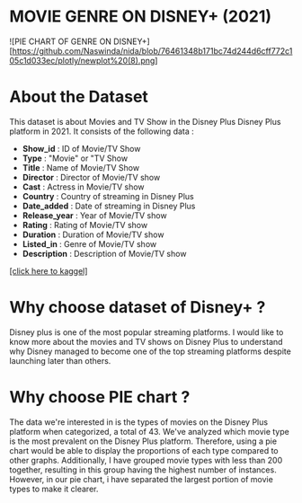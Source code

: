 # MOVIE GENRE ON DISNEY+ (2021)

![PIE CHART OF GENRE ON DISNEY+][https://github.com/Naswinda/nida/blob/76461348b171bc74d244d6cff772c105c1d033ec/plotly/newplot%20(8).png]

# About the Dataset

This dataset is about Movies and TV Show in the Disney Plus Disney Plus platform in 2021. It consists of the following data : 
- **Show_id** : ID of Movie/TV Show
- **Type** : "Movie" or "TV Show
- **Title** : Name of Movie/TV Show
- **Director** : Director of Movie/TV show
- **Cast** : Actress in Movie/TV show
- **Country** : Country of streaming in Disney Plus
- **Date_added** : Date of streaming in Disney Plus
- **Release_year** : Year of Movie/TV show
- **Rating** : Rating of Movie/TV show
- **Duration** : Duration of Movie/TV show
- **Listed_in** : Genre of Movie/TV show
- **Description** : Description of Movie/TV show

[[click here to kaggel]](https://www.kaggle.com/datasets/shivamb/disney-movies-and-tv-shows)


# Why choose dataset of Disney+ ?
Disney plus is one of the most popular streaming platforms. I would like to know more about the movies and TV shows on Disney Plus to understand why Disney managed to become one of the top streaming platforms despite launching later than others.

# Why choose PIE chart ?

  
The data we're interested in is the types of movies on the Disney Plus platform when categorized, a total of 43. We've analyzed which movie type is the most prevalent on the Disney Plus platform. Therefore, using a pie chart would be able to display the proportions of each type compared to other graphs.
Additionally, I have grouped movie types with less than 200 together, resulting in this group having the highest number of instances. 
However, in our pie chart, i have separated the largest portion of movie types to make it clearer.



[def]: https://github.com/Naswinda/nida/blob/dads5001/plotly/newplot%20(8).png
[def2]: https://github.com/Naswinda/nida/blob/dads5001/plotly/newplot%20(8).png